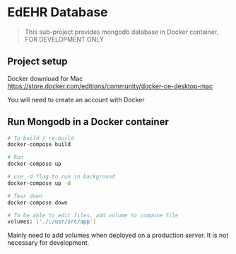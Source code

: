 # EdEHR Database

> This sub-project provides mongodb database in Docker container, FOR DEVELOPMENT ONLY

## Project setup
Docker download for Mac
https://store.docker.com/editions/community/docker-ce-desktop-mac

You will need to create an account with Docker

## Run Mongodb in a Docker container

```bash
# To build / re-build
docker-compose build

# Run
docker-compose up

# use -d flag to run in background
docker-compose up -d

# Tear down
docker-compose down

# To be able to edit files, add volume to compose file
volumes: ['./:/usr/src/app']

```

Mainly need to add volumes when deployed on a production server.  It is not necessary for development.
